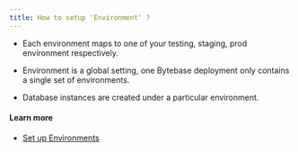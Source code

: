 ```yaml
---
title: How to setup 'Environment' ?
---
```


- Each environment maps to one of your testing, staging, prod environment respectively.

- Environment is a global setting, one Bytebase deployment only contains a single set of environments.

- Database instances are created under a particular environment.

#### Learn more
- [Set up Environments](https://www.bytebase.com/docs/get-started/configure-workspace/set-up-environments)